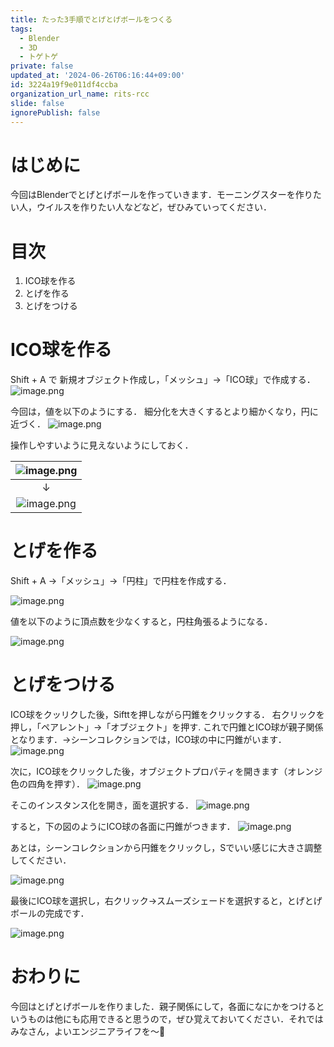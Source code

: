 ```yaml
---
title: たった3手順でとげとげボールをつくる
tags:
  - Blender
  - 3D
  - トゲトゲ
private: false
updated_at: '2024-06-26T06:16:44+09:00'
id: 3224a19f9e011df4ccba
organization_url_name: rits-rcc
slide: false
ignorePublish: false
---
```

# はじめに
今回はBlenderでとげとげボールを作っていきます．モーニングスターを作りたい人，ウイルスを作りたい人などなど，ぜひみていってください．

# 目次
1. ICO球を作る
1. とげを作る
1. とげをつける

# ICO球を作る
Shift + A で 新規オブジェクト作成し，「メッシュ」→「ICO球」で作成する．
![image.png](https://qiita-image-store.s3.ap-northeast-1.amazonaws.com/0/3748983/f22866c1-f750-409e-2c4d-d3f684441e59.png)

今回は，値を以下のようにする．
細分化を大きくするとより細かくなり，円に近づく．
![image.png](https://qiita-image-store.s3.ap-northeast-1.amazonaws.com/0/3748983/22146efc-35be-b25f-37c1-aae8de750c1a.png)

操作しやすいように見えないようにしておく．

| ![image.png](https://qiita-image-store.s3.ap-northeast-1.amazonaws.com/0/3748983/dd863db8-0f07-b3c5-b848-f7aa6571c92f.png) |
|:-:|
|  ↓|
|  ![image.png](https://qiita-image-store.s3.ap-northeast-1.amazonaws.com/0/3748983/e70b5f09-08b1-e72d-1d48-ca00d6988156.png) |

                    


# とげを作る
Shift + A →「メッシュ」→「円柱」で円柱を作成する．

![image.png](https://qiita-image-store.s3.ap-northeast-1.amazonaws.com/0/3748983/5bb07bc6-6377-d7b8-ebd7-d3e718817863.png)

値を以下のように頂点数を少なくすると，円柱角張るようになる．

![image.png](https://qiita-image-store.s3.ap-northeast-1.amazonaws.com/0/3748983/b427df70-f59f-3caa-a50b-7bbe8f28c393.png)

# とげをつける
ICO球をクッリクした後，Sifttを押しながら円錐をクリックする．
右クリックを押し，「ペアレント」→「オブジェクト」を押す.
これで円錐とICO球が親子関係となります．→シーンコレクションでは，ICO球の中に円錐がいます．
![image.png](https://qiita-image-store.s3.ap-northeast-1.amazonaws.com/0/3748983/c3a47da9-7be8-dc9d-b0a2-d77cb75282e8.png)

次に，ICO球をクリックした後，オブジェクトプロパティを開きます（オレンジ色の四角を押す）．
![image.png](https://qiita-image-store.s3.ap-northeast-1.amazonaws.com/0/3748983/8766fa98-a06d-bdd5-25ef-89db0576274a.png)

そこのインスタンス化を開き，面を選択する．
![image.png](https://qiita-image-store.s3.ap-northeast-1.amazonaws.com/0/3748983/b6610262-584a-9bfe-f52d-662513e49672.png)

すると，下の図のようにICO球の各面に円錐がつきます．
![image.png](https://qiita-image-store.s3.ap-northeast-1.amazonaws.com/0/3748983/adfb524b-49d7-6d13-238b-d524b20e83db.png)

あとは，シーンコレクションから円錐をクリックし，Sでいい感じに大きさ調整してください．

![image.png](https://qiita-image-store.s3.ap-northeast-1.amazonaws.com/0/3748983/48696c5c-0f50-99e8-d3b7-6b6e34a4d553.png)

最後にICO球を選択し，右クリック→スムーズシェードを選択すると，とげとげボールの完成です．

![image.png](https://qiita-image-store.s3.ap-northeast-1.amazonaws.com/0/3748983/7e160242-f8c7-9b08-21b8-cc293ddeacb5.png)


# おわりに
今回はとげとげボールを作りました．親子関係にして，各面になにかをつけるというものは他にも応用できると思うので，ぜひ覚えておいてください．それではみなさん，よいエンジニアライフを〜👋
